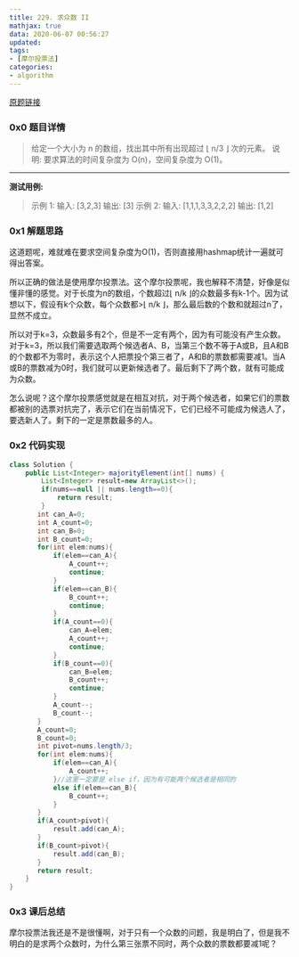 ```yaml
---
title: 229. 求众数 II
mathjax: true
data: 2020-06-07 00:56:27
updated:
tags:
- [摩尔投票法]
categories:
- algorithm
---
```


[原题链接](https://leetcode-cn.com/problems/majority-element-ii/)

### 0x0 题目详情

>给定一个大小为 n 的数组，找出其中所有出现超过 ⌊ n/3 ⌋ 次的元素。
说明: 要求算法的时间复杂度为 O(n)，空间复杂度为 O(1)。

---

**测试用例:**
>示例 1:
输入: [3,2,3]
输出: [3]
示例 2:
输入: [1,1,1,3,3,2,2,2]
输出: [1,2]

### 0x1 解题思路

这道题呢，难就难在要求空间复杂度为O(1)，否则直接用hashmap统计一遍就可得出答案。

所以正确的做法是使用摩尔投票法。这个摩尔投票呢，我也解释不清楚，好像是似懂非懂的感觉。对于长度为n的数组，个数超过⌊ n/k ⌋的众数最多有k-1个。因为试想以下，假设有k个众数，每个众数都>⌊ n/k ⌋，那么最后数的个数和就超过n了，显然不成立。

所以对于k=3，众数最多有2个，但是不一定有两个，因为有可能没有产生众数。对于k=3，所以我们需要选取两个候选者A、B，当第三个数不等于A或B，且A和B的个数都不为零时，表示这个人把票投个第三者了，A和B的票数都需要减1。当A或B的票数减为0时，我们就可以更新候选者了。最后剩下了两个数，就有可能成为众数。

怎么说呢？这个摩尔投票感觉就是在相互对抗，对于两个候选者，如果它们的票数都被别的选票对抗完了，表示它们在当前情况下，它们已经不可能成为候选人了，要选新人了。剩下的一定是票数最多的人。  


### 0x2 代码实现

``` java
class Solution {
    public List<Integer> majorityElement(int[] nums) {
        List<Integer> result=new ArrayList<>();
        if(nums==null || nums.length==0){
            return result;
        }
       int can_A=0;
       int A_count=0;
       int can_B=0;
       int B_count=0;
       for(int elem:nums){
           if(elem==can_A){
               A_count++;
               continue;
           }
           if(elem==can_B){
               B_count++;
               continue;
           }
           if(A_count==0){
               can_A=elem;
               A_count++;
               continue;
           }
           if(B_count==0){
               can_B=elem;
               B_count++;
               continue;
           }
           A_count--;
           B_count--;
       }
       A_count=0;
       B_count=0;
       int pivot=nums.length/3;
       for(int elem:nums){
           if(elem==can_A){
               A_count++;
           }//这里一定要是 else if，因为有可能两个候选者是相同的
           else if(elem==can_B){
               B_count++;
           }
       }
       if(A_count>pivot){
           result.add(can_A);
       }
       if(B_count>pivot){
           result.add(can_B);
       }
       return result;
    }
}

```

### 0x3 课后总结

摩尔投票法我还是不是很懂啊，对于只有一个众数的问题，我是明白了，但是我不明白的是求两个众数时，为什么第三张票不同时，两个众数的票数都要减1呢？